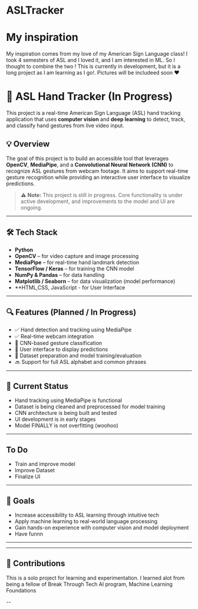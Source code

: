 # ASLTracker

# My inspiration

My inspiration comes from my love of my American Sign Language class! I took 4 semesters of ASL and I loved it, and I am interested in ML. So I thought to combine the two ! This is currently in development, but it is a long project as I am learning as I go!. Pictures will be includeed soon ❤️
# 🧠 ASL Hand Tracker (In Progress)

This project is a real-time American Sign Language (ASL) hand tracking application that uses **computer vision** and **deep learning** to detect, track, and classify hand gestures from live video input.

## 💡 Overview

The goal of this project is to build an accessible tool that leverages **OpenCV**, **MediaPipe**, and a **Convolutional Neural Network (CNN)** to recognize ASL gestures from webcam footage. It aims to support real-time gesture recognition while providing an interactive user interface to visualize predictions.

> ⚠️ **Note:** This project is still in progress. Core functionality is under active development, and improvements to the model and UI are ongoing.

---

## 🛠️ Tech Stack

- **Python**
- **OpenCV** – for video capture and image processing
- **MediaPipe** – for real-time hand landmark detection
- **TensorFlow / Keras** – for training the CNN model
- **NumPy & Pandas** – for data handling
- **Matplotlib / Seaborn** – for data visualization (model performance)
- **HTML,CSS, JavaScript - for User Interface
---

## 🔍 Features (Planned / In Progress)

- ✅ Hand detection and tracking using MediaPipe
- ✅ Real-time webcam integration
- 🔄 CNN-based gesture classification
- 🔄 User interface to display predictions
- 🔄 Dataset preparation and model training/evaluation
- 🔜 Support for full ASL alphabet and common phrases

---

## 🧪 Current Status

- Hand tracking using MediaPipe is functional  
- Dataset is being cleaned and preprocessed for model training  
- CNN architecture is being built and tested  
- UI development is in early stages
- Model FINALLY is not overfitting (woohoo)

---
## To Do 
- Train and improve model
- Improve Dataset
- Finalize UI
---
## 📌 Goals

- Increase accessibility to ASL learning through intuitive tech  
- Apply machine learning to real-world language processing  
- Gain hands-on experience with computer vision and model deployment
- Have funnn

---


---

## 🤝 Contributions

This is a solo project for learning and experimentation. I learned alot from being a fellow of Break Through Tech AI program, Machine Learning Foundations

--
